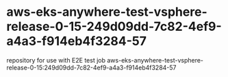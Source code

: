 # aws-eks-anywhere-test-vsphere-release-0-15-249d09dd-7c82-4ef9-a4a3-f914eb4f3284-57
repository for use with E2E test job aws-eks-anywhere-test-vsphere-release-0-15:249d09dd-7c82-4ef9-a4a3-f914eb4f3284-57
